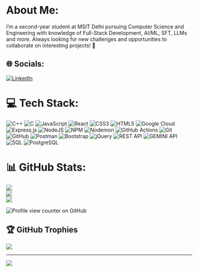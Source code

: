 # About Me:
I’m a second-year student at MSIT Delhi pursuing Computer Science and Engineering with knowledge of Full-Stack Development, AI/ML, SFT, LLMs and more. Always looking for new challenges and opportunities to collaborate on interesting projects! 🚀

## 🌐 Socials:
[![LinkedIn](https://img.shields.io/badge/LinkedIn-%230077B5.svg?logo=linkedin&logoColor=white)](https://www.linkedin.com/in/saksham-talwar-29388a328/) 

# 💻 Tech Stack:
![C++](https://img.shields.io/badge/c++-%2300599C.svg?style=plastic&logo=c%2B%2B&logoColor=white) 
![C](https://img.shields.io/badge/c-%2300599C.svg?style=plastic&logo=c&logoColor=white) 
![JavaScript](https://img.shields.io/badge/javascript-%23F7DF1E.svg?style=plastic&logo=javascript&logoColor=black) 
![React](https://img.shields.io/badge/react-%2320232a.svg?style=plastic&logo=react&logoColor=%2361DAFB)
![CSS3](https://img.shields.io/badge/css3-%231572B6.svg?style=plastic&logo=css3&logoColor=white) 
![HTML5](https://img.shields.io/badge/html5-%23E34F26.svg?style=plastic&logo=html5&logoColor=white) 
![Google Cloud](https://img.shields.io/badge/GoogleCloud-%234285F4.svg?style=plastic&logo=google-cloud&logoColor=white) 
![Express.js](https://img.shields.io/badge/express.js-%23404d59.svg?style=plastic&logo=express&logoColor=%2361DAFB) 
![NodeJS](https://img.shields.io/badge/node.js-6DA55F?style=plastic&logo=node.js&logoColor=white) 
![NPM](https://img.shields.io/badge/NPM-%23CB3837.svg?style=plastic&logo=npm&logoColor=white) 
![Nodemon](https://img.shields.io/badge/NODEMON-%23323330.svg?style=plastic&logo=nodemon&logoColor=%BBDEAD) 
![GitHub Actions](https://img.shields.io/badge/github%20actions-%232671E5.svg?style=plastic&logo=githubactions&logoColor=white) 
![Git](https://img.shields.io/badge/git-%23F05033.svg?style=plastic&logo=git&logoColor=white) 
![GitHub](https://img.shields.io/badge/github-%23121011.svg?style=plastic&logo=github&logoColor=white) 
![Postman](https://img.shields.io/badge/Postman-FF6C37?style=plastic&logo=postman&logoColor=white) 
![Bootstrap](https://img.shields.io/badge/bootstrap-%238511FA.svg?style=plastic&logo=bootstrap&logoColor=white) 
![jQuery](https://img.shields.io/badge/jquery-%230769AD.svg?style=plastic&logo=jquery&logoColor=white) 
![REST API](https://img.shields.io/badge/REST%20API-%2300599C.svg?style=plastic&logo=api&logoColor=white) 
![GEMINI API](https://img.shields.io/badge/GEMINI%20API-%234285F4.svg?style=plastic&logo=google&logoColor=white) 
![SQL](https://img.shields.io/badge/SQL-%2300599C.svg?style=plastic&logo=database&logoColor=white) 
![PostgreSQL](https://img.shields.io/badge/PostgreSQL-%23336791.svg?style=plastic&logo=postgresql&logoColor=white)

# 📊 GitHub Stats:
![](https://github-readme-stats.vercel.app/api?username=SakshamTalwar12&theme=dark&hide_border=false&include_all_commits=false&count_private=false)<br/>
![](https://github-readme-streak-stats.herokuapp.com/?user=SakshamTalwar12&theme=dark&hide_border=false)<br/>
![](https://github-readme-stats.vercel.app/api/top-langs/?username=SakshamTalwar12&theme=dark&hide_border=false&include_all_commits=false&count_private=false&layout=compact)

![Profile view counter on GitHub](https://komarev.com/ghpvc/?username=SakshamTalwar12)

## 🏆 GitHub Trophies
![](https://github-profile-trophy.vercel.app/?username=SakshamTalwar12&theme=radical&no-frame=true&no-bg=false&margin-w=4)

---
[![](https://visitcount.itsvg.in/api?id=SakshamTalwar12&icon=0&color=0)](https://visitcount.itsvg.in)

<!-- Proudly created with GPRM ( https://gprm.itsvg.in ) -->
